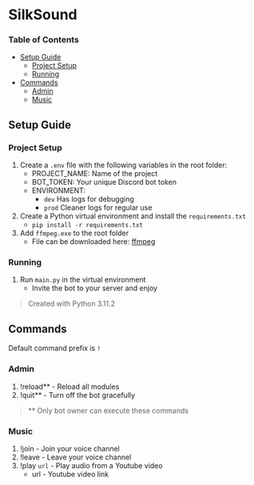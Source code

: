 # **SilkSound** <!-- omit in toc -->

### Table of Contents <!-- omit in toc -->
- [Setup Guide](#setup-guide)
  - [Project Setup](#project-setup)
  - [Running](#running)
- [Commands](#commands)
  - [Admin](#admin)
  - [Music](#music)

## Setup Guide

### Project Setup
1. Create a `.env` file with the following variables in the root folder:
   - PROJECT_NAME: Name of the project
   - BOT_TOKEN: Your unique Discord bot token
   - ENVIRONMENT:
      - `dev` Has logs for debugging
      - `prod` Cleaner logs for regular use
2. Create a Python virtual environment and install the `requirements.txt`
    - `pip install -r requirements.txt`
3. Add `ffmpeg.exe` to the root folder
    - File can be downloaded here: [ffmpeg](https://ffmpeg.org/download.html#build-windows)

### Running
1. Run `main.py` in the virtual environment
    - Invite the bot to your server and enjoy

> Created with Python 3.11.2

## Commands
Default command prefix is `!`

### Admin
1. !reload** - Reload all modules
2. !quit** - Turn off the bot gracefully

> ** Only bot owner can execute these commands

### Music
1. !join - Join your voice channel
2. !leave - Leave your voice channel
3. !play `url` - Play audio from a Youtube video
    - url - Youtube video link
